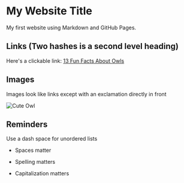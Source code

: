 # My Website Title 

My first website using Markdown and GitHub Pages.

## Links (Two hashes is a second level heading)

Here's a clickable link: [13 Fun Facts About Owls](https://www.audubon.org/news/13-fun-facts-about-owls)

## Images

Images look like links except with an exclamation directly in front

![Cute Owl](https://pixabay.com/illustrations/cute-owl-wallpaper-background-8146457/)

## Reminders

Use a dash space for unordered lists

- Spaces matter

- Spelling matters

- Capitalization matters
